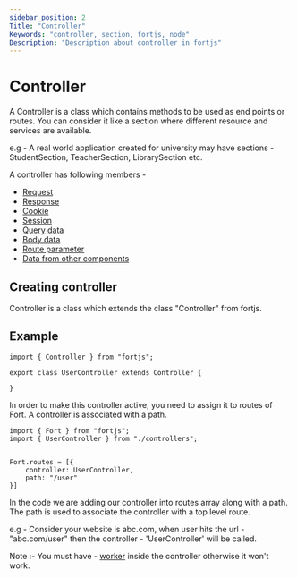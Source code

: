 ```yaml
---
sidebar_position: 2
Title: "Controller"
Keywords: "controller, section, fortjs, node"
Description: "Description about controller in fortjs"
---
```


# Controller

A Controller is a class which contains methods to be used as end points or routes. You can consider it like a section where different resource and services are available.

e.g - A real world application created for university may have sections - StudentSection, TeacherSection, LibrarySection etc.

A controller has following members - 

* [Request](/docs/types/http-request.md)
* [Response](/docs/types/http-response.md)
* [Cookie](/docs/concepts/cookie.md)
* [Session](/docs/concepts/session.md)
* [Query data](/docs/concepts/query.md)
* [Body data](/docs/concepts/body.md)
* [Route parameter](/docs/concepts/param.md)
* [Data from other components](/docs/concepts/data.md)

## Creating controller

Controller is a class which extends the class "Controller" from fortjs.


## Example

```
import { Controller } from "fortjs";

export class UserController extends Controller {
   
}
```

In order to make this controller active, you need to assign it to routes of Fort. A controller is associated with a path.

```
import { Fort } from "fortjs";
import { UserController } from "./controllers";


Fort.routes = [{
    controller: UserController,
    path: "/user"
}]

```

In the code we are adding our controller into routes array along  with a path. The path is used to associate the controller with a top level route.

e.g - Consider your website is abc.com, when user hits the url - "abc.com/user" then the controller - 'UserController' will be called. 

Note :- You must have - [worker](/docs/worker.md) inside the controller otherwise it won't work.